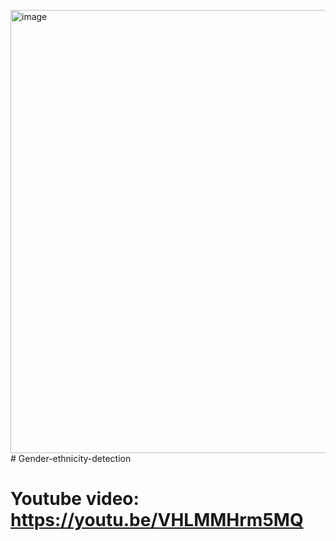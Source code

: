 <img width="709" alt="image" src="https://github.com/dausei/Gender-ethnicity-detection/assets/147160683/49019928-4fed-42f4-a97b-18522c9502d4"># Gender-ethnicity-detection

# Youtube video: https://youtu.be/VHLMMHrm5MQ
